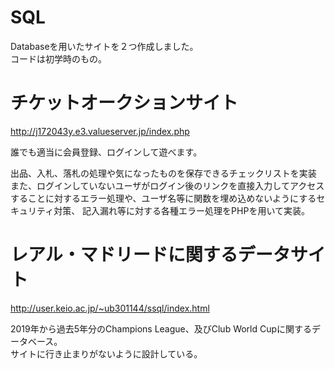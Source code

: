 # SQL

 Databaseを用いたサイトを２つ作成しました。  
 コードは初学時のもの。  
 
 # チケットオークションサイト
 
 
 http://j172043y.e3.valueserver.jp/index.php  
 
 誰でも適当に会員登録、ログインして遊べます。  
 
 出品、入札、落札の処理や気になったものを保存できるチェックリストを実装  
 また、ログインしていないユーザがログイン後のリンクを直接入力してアクセスすることに対するエラー処理や、ユーザ名等に関数を埋め込めないようにするセキュリティ対策、 
 記入漏れ等に対する各種エラー処理をPHPを用いて実装。
 
 
 
 
 # レアル・マドリードに関するデータサイト
 
 
 http://user.keio.ac.jp/~ub301144/ssql/index.html  
 
 2019年から過去5年分のChampions League、及びClub World Cupに関するデータベース。  
 サイトに行き止まりがないように設計している。
